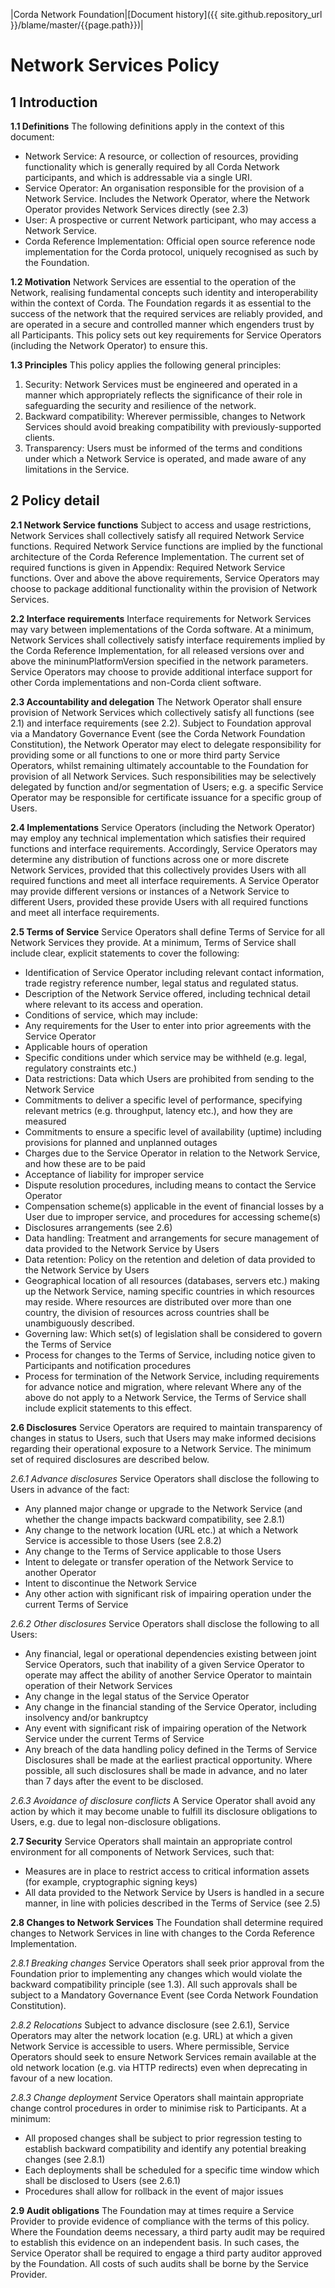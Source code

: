 |Corda Network Foundation|[Document history]({{ site.github.repository_url }}/blame/master/{{page.path}})|

Network Services Policy
======================

1	Introduction
--------------

**1.1	Definitions**
The following definitions apply in the context of this document:
-	Network Service: A resource, or collection of resources, providing functionality which is generally required by all Corda Network participants, and which is addressable via a single URI.
- Service Operator: An organisation responsible for the provision of a Network Service. Includes the Network Operator, where the Network Operator provides Network Services directly (see 2.3)
- User: A prospective or current Network participant, who may access a Network Service. 
- Corda Reference Implementation: Official open source reference node implementation for the Corda protocol, uniquely recognised as such by the Foundation.

**1.2	Motivation**
Network Services are essential to the operation of the Network, realising fundamental concepts such identity and interoperability within the context of Corda. The Foundation regards it as essential to the success of the network that the required services are reliably provided, and are operated in a secure and controlled manner which engenders trust by all Participants. This policy sets out key requirements for Service Operators (including the Network Operator) to ensure this.

**1.3	Principles**
This policy applies the following general principles:
1.	Security: Network Services must be engineered and operated in a manner which appropriately reflects the significance of their role in safeguarding the security and resilience of the network.
2.	Backward compatibility: Wherever permissible, changes to Network Services should avoid breaking compatibility with previously-supported clients. 
3.	Transparency: Users must be informed of the terms and conditions under which a Network Service is operated, and made aware of any limitations in the Service. 

2	Policy detail
---------------

**2.1	Network Service functions**
Subject to access and usage restrictions, Network Services shall collectively satisfy all required Network Service functions.
Required Network Service functions are implied by the functional architecture of the Corda Reference Implementation. The current set of required functions is given in Appendix: Required Network Service functions.
Over and above the above requirements, Service Operators may choose to package additional functionality within the provision of Network Services.

**2.2	Interface requirements**
Interface requirements for Network Services may vary between implementations of the Corda software. At a minimum, Network Services shall collectively satisfy interface requirements implied by the Corda Reference Implementation, for all released versions over and above the mininumPlatformVersion specified in the network parameters.
Service Operators may choose to provide additional interface support for other Corda implementations and non-Corda client software.

**2.3	Accountability and delegation**
The Network Operator shall ensure provision of Network Services which collectively satisfy all functions (see 2.1) and interface requirements (see 2.2).
Subject to Foundation approval via a Mandatory Governance Event (see the Corda Network Foundation Constitution), the Network Operator may elect to delegate responsibility for providing some or all functions to one or more third party Service Operators, whilst remaining ultimately accountable to the Foundation for provision of all Network Services. Such responsibilities may be selectively delegated by function and/or segmentation of Users; e.g. a specific Service Operator may be responsible for certificate issuance for a specific group of Users.

**2.4	Implementations**
Service Operators (including the Network Operator) may employ any technical implementation which satisfies their required functions and interface requirements. Accordingly, Service Operators may determine any distribution of functions across one or more discrete Network Services, provided that this collectively provides Users with all required functions and meet all interface requirements.
A Service Operator may provide different versions or instances of a Network Service to different Users, provided these provide Users with all required functions and meet all interface requirements.

**2.5	Terms of Service**
Service Operators shall define Terms of Service for all Network Services they provide. 
At a minimum, Terms of Service shall include clear, explicit statements to cover the following:
- Identification of Service Operator including relevant contact information, trade registry reference number, legal status and regulated status.
- Description of the Network Service offered, including technical detail where relevant to its access and operation.
- Conditions of service, which may include:
- Any requirements for the User to enter into prior agreements with the Service Operator
- Applicable hours of operation 
- Specific conditions under which service may be withheld (e.g. legal, regulatory constraints etc.)
- Data restrictions: Data which Users are prohibited from sending to the Network Service
- Commitments to deliver a specific level of performance, specifying relevant metrics (e.g. throughput, latency etc.), and how they are measured
- Commitments to ensure a specific level of availability (uptime) including provisions for planned and unplanned outages
- Charges due to the Service Operator in relation to the Network Service, and how these are to be paid
- Acceptance of liability for improper service
- Dispute resolution procedures, including means to contact the Service Operator
- Compensation scheme(s) applicable in the event of financial losses by a User due to improper service, and procedures for accessing scheme(s)
- Disclosures arrangements (see 2.6)
- Data handling: Treatment and arrangements for secure management of data provided to the Network Service by Users 
- Data retention: Policy on the retention and deletion of data provided to the Network Service by Users
- Geographical location of all resources (databases, servers etc.) making up the Network Service, naming specific countries in which resources may reside. Where resources are distributed over more than one country, the division of resources across countries shall be unambiguously described.
- Governing law: Which set(s) of legislation shall be considered to govern the Terms of Service
- Process for changes to the Terms of Service, including notice given to Participants and notification procedures
- Process for termination of the Network Service, including requirements for advance notice and migration, where relevant
Where any of the above do not apply to a Network Service, the Terms of Service shall include explicit statements to this effect.

**2.6	Disclosures**
Service Operators are required to maintain transparency of changes in status to Users, such that Users may make informed decisions regarding their operational exposure to a Network Service. The minimum set of required disclosures are described below. 

*2.6.1	Advance disclosures*
Service Operators shall disclose the following to Users in advance of the fact:
- Any planned major change or upgrade to the Network Service (and whether the change impacts backward compatibility, see 2.8.1)
- Any change to the network location (URL etc.) at which a Network Service is accessible to those Users (see 2.8.2)
- Any change to the Terms of Service applicable to those Users
- Intent to delegate or transfer operation of the Network Service to another Operator
- Intent to discontinue the Network Service
- Any other action with significant risk of impairing operation under the current Terms of Service

*2.6.2	Other disclosures*
Service Operators shall disclose the following to all Users:
- Any financial, legal or operational dependencies existing between joint Service Operators, such that inability of a given Service Operator to operate may affect the ability of another Service Operator to maintain operation of their Network Services
- Any change in the legal status of the Service Operator
- Any change in the financial standing of the Service Operator, including insolvency and/or bankruptcy
- Any event with significant risk of impairing operation of the Network Service under the current Terms of Service
- Any breach of the data handling policy defined in the Terms of Service
Disclosures shall be made at the earliest practical opportunity. Where possible, all such disclosures shall be made in advance, and no later than 7 days after the event to be disclosed.

*2.6.3	Avoidance of disclosure conflicts*
A Service Operator shall avoid any action by which it may become unable to fulfill its disclosure obligations to Users, e.g. due to legal non-disclosure obligations.

**2.7	Security**
Service Operators shall maintain an appropriate control environment for all components of Network Services, such that:
- Measures are in place to restrict access to critical information assets (for example, cryptographic signing keys)
- All data provided to the Network Service by Users is handled in a secure manner, in line with policies described in the Terms of Service (see 2.5)

**2.8	Changes to Network Services**
The Foundation shall determine required changes to Network Services in line with changes to the Corda Reference Implementation. 

*2.8.1	Breaking changes*
Service Operators shall seek prior approval from the Foundation prior to implementing any changes which would violate the backward compatibility principle (see 1.3).
All such approvals shall be subject to a Mandatory Governance Event (see Corda Network Foundation Constitution).

*2.8.2	Relocations*
Subject to advance disclosure (see 2.6.1), Service Operators may alter the network location (e.g. URL) at which a given Network Service is accessible to users. Where permissible, Service Operators should seek to ensure Network Services remain available at the old network location (e.g. via HTTP redirects) even when deprecating in favour of a new location.

*2.8.3	Change deployment*
Service Operators shall maintain appropriate change control procedures in order to minimise risk to Participants.
At a minimum:
- All proposed changes shall be subject to prior regression testing to establish backward compatibility and identify any potential breaking changes (see 2.8.1)
- Each deployments shall be scheduled for a specific time window which shall be disclosed to Users (see 2.6.1)
- Procedures shall allow for rollback in the event of major issues

**2.9	Audit obligations**
The Foundation may at times require a Service Provider to provide evidence of compliance with the terms of this policy.
Where the Foundation deems necessary, a third party audit may be required to establish this evidence on an independent basis. In such cases, the Service Operator shall be required to engage a third party auditor approved by the Foundation. 
All costs of such audits shall be borne by the Service Provider.

